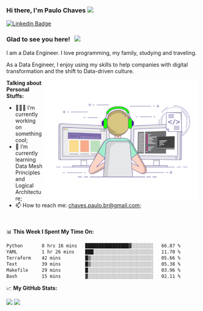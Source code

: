 ### Hi there, I'm Paulo Chaves</a> <img src="https://media.giphy.com/media/hvRJCLFzcasrR4ia7z/giphy.gif" width="25px">

[![Linkedin Badge](https://img.shields.io/badge/-LinkedIn-0e76a8?style=flat-square&logo=Linkedin&logoColor=white)](https://www.linkedin.com/in/paulo-sergio-dias-chaves-74442749)

### Glad to see you here! &nbsp; ![](https://visitor-badge.glitch.me/badge?page_id=paulosdchaves.paulosdchaves)

I am a Data Engineer. I love programming, my family, studying and traveling.

As a Data Engineer, I enjoy using my skills to help companies with digital transformation and the shift to Data-driven culture.

<img align="right" alt="GIF" src="https://github.com/paulosdchaves/paulosdchaves/blob/master/coding.gif?raw=true" width="408" height="318" />
  

**Talking about Personal Stuffs:**

- 👨🏻‍💻 I’m currently working on something cool;
- 🚀 I’m currently learning Data Mesh Principles and Logical Architecture;
- 📫 How to reach me: chaves.paulo.br@gmail.com;

</br>

📊 **This Week I Spent My Time On:**
<!--START_SECTION:waka-->

```text
Python       8 hrs 16 mins   ████████████████▓░░░░░░░░   66.87 %
YAML         1 hr 26 mins    ███░░░░░░░░░░░░░░░░░░░░░░   11.70 %
Terraform    42 mins         █▒░░░░░░░░░░░░░░░░░░░░░░░   05.66 %
Text         39 mins         █▒░░░░░░░░░░░░░░░░░░░░░░░   05.38 %
Makefile     29 mins         █░░░░░░░░░░░░░░░░░░░░░░░░   03.96 %
Bash         15 mins         ▓░░░░░░░░░░░░░░░░░░░░░░░░   02.11 %
```

<!--END_SECTION:waka-->


📈 **My GitHub Stats:**

<p>
  <img height="180em" src="https://github-readme-stats.vercel.app/api?username=paulosdchaves&show_icons=true&hide_border=true&&count_private=true&include_all_commits=true" />
  <img height="180em" src="https://github-readme-stats.vercel.app/api/top-langs/?username=paulosdchaves&exclude_repo=KNN-Image-Classification&show_icons=true&hide_border=true&layout=compact&langs_count=8"/>
</p>




